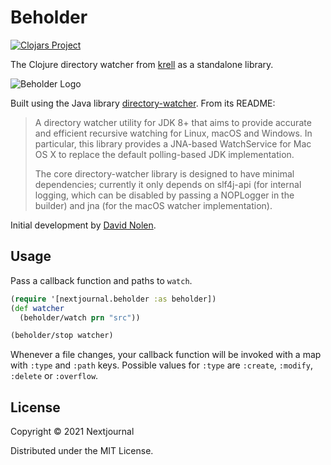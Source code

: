 # Beholder

[![Clojars Project](https://img.shields.io/clojars/v/com.nextjournal/beholder.svg)](https://clojars.org/com.nextjournal/beholder)

The Clojure directory watcher from
[krell](https://github.com/vouch-opensource/krell/) as a standalone
library.

![Beholder Logo](https://cdn.nextjournal.com/data/QmWMRZdwLqn9Ynt8JAxvNF9eWi3HF4c3UcT9vSXVSBS7Wi?filename=beholder.jpg&content-type=image/jpeg)

Built using the Java library
[directory-watcher](https://github.com/gmethvin/directory-watcher).
From its README:

> A directory watcher utility for JDK 8+ that aims to provide accurate
> and efficient recursive watching for Linux, macOS and Windows. In
> particular, this library provides a JNA-based WatchService for Mac
> OS X to replace the default polling-based JDK implementation.
>
> The core directory-watcher library is designed to have minimal
> dependencies; currently it only depends on slf4j-api (for internal
> logging, which can be disabled by passing a NOPLogger in the
> builder) and jna (for the macOS watcher implementation).

Initial development by [David Nolen](https://github.com/swannodette).

## Usage
Pass a callback function and paths to `watch`.

```clojure
(require '[nextjournal.beholder :as beholder])
(def watcher
  (beholder/watch prn "src"))

(beholder/stop watcher)
```

Whenever a file changes, your callback function will be invoked with a
map with `:type` and `:path` keys. Possible values for `:type` are
`:create`, `:modify`, `:delete` or `:overflow`.

## License

Copyright © 2021 Nextjournal

Distributed under the MIT License.
